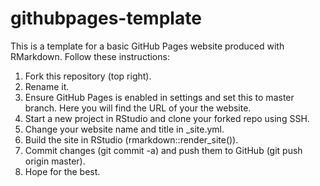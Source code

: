 # githubpages-template

This is a template for a basic GitHub Pages website produced with RMarkdown. Follow these instructions:

1. Fork this repository (top right). 
2. Rename it.
3. Ensure GitHub Pages is enabled in settings and set this to master branch. Here you will find the URL of your the website.
4. Start a new project in RStudio and clone your forked repo using SSH.
5. Change your website name and title in _site.yml.
6. Build the site in RStudio (rmarkdown::render_site()).
7. Commit changes (git commit -a) and push them to GitHub (git push origin master).
8. Hope for the best. 
